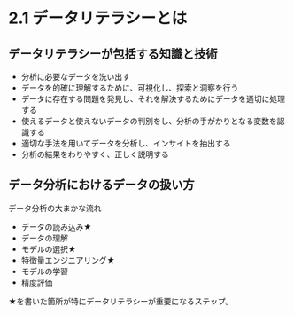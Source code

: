# 2.1 データリテラシーとは

## データリテラシーが包括する知識と技術

- 分析に必要なデータを洗い出す
- データを的確に理解するために、可視化し、探索と洞察を行う
- データに存在する問題を発見し、それを解決するためにデータを適切に処理する
- 使えるデータと使えないデータの判別をし、分析の手がかりとなる変数を認識する
- 適切な手法を用いてデータを分析し、インサイトを抽出する
- 分析の結果をわりやすく、正しく説明する

## データ分析におけるデータの扱い方

データ分析の大まかな流れ

- データの読み込み★
- データの理解
- モデルの選択★
- 特徴量エンジニアリング★
- モデルの学習
- 精度評価

★を書いた箇所が特にデータリテラシーが重要になるステップ。

